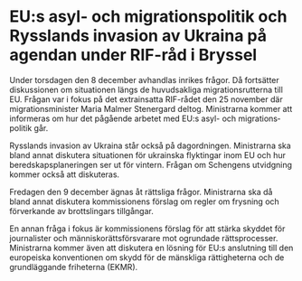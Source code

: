 # EU:s asyl- och migrationspolitik och Rysslands invasion av Ukraina på agendan under RIF-råd i Bryssel

Under torsdagen den 8 december avhandlas inrikes frågor. Då fortsätter diskus­sionen om situa­tionen längs de huvud­sakliga migrations­rutterna till EU. Frågan var i fokus på det extra­insatta RIF\-rådet den 25 november där migrations­minister Maria Malmer Stenergard deltog. Ministrarna kommer att informeras om hur det pågå­ende arbetet med EU:s asyl\- och migrations­politik går.

Rysslands invasion av Ukraina står också på dag­ordningen. Ministrarna ska bland annat disku­tera situationen för ukrainska flyktingar inom EU och hur bered­skaps­planeringen ser ut för vintern. Frågan om Schengens utvidg­ning kommer också att diskuteras.

Fredagen den 9 december ägnas åt rättsliga frågor. Ministrarna ska då bland annat diskutera kom­missionens förslag om regler om frysning och förverkande av brotts­lingars tillgångar.

En annan fråga i fokus är kom­missionens förslag för att stärka skyddet för journalister och människo­rätts­försvarare mot ogrundade rätts­processer. Ministrarna kommer även att disku­tera en lösning för EU:s anslut­ning till den europe­iska konven­tionen om skydd för de mänskliga rättig­heterna och de grund­läggande friheterna (EKMR).
